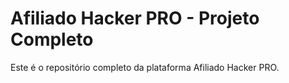 # Afiliado Hacker PRO - Projeto Completo

Este é o repositório completo da plataforma Afiliado Hacker PRO.